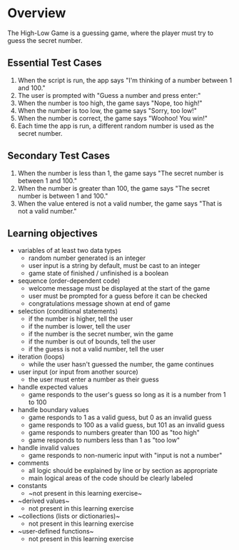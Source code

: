 # Overview

The High-Low Game is a guessing game, where the player must try to guess the secret number.

## Essential Test Cases

1. When the script is run, the app says "I'm thinking of a number between 1 and 100."
2. The user is prompted with "Guess a number and press enter:"
3. When the number is too high, the game says "Nope, too high!"
4. When the number is too low, the game says "Sorry, too low!"
5. When the number is correct, the game says "Woohoo! You win!"
6. Each time the app is run, a different random number is used as the secret number.

## Secondary Test Cases
1. When the number is less than 1, the game says "The secret number is between 1 and 100."
2. When the number is greater than 100, the game says "The secret number is between 1 and 100."
3. When the value entered is not a valid number, the game says "That is not a valid number."

## Learning objectives

- variables of at least two data types
  - random number generated is an integer
  - user input is a string by default, must be cast to an integer
  - game state of finished / unfinished is a boolean
- sequence (order-dependent code)
  - welcome message must be displayed at the start of the game
  - user must be prompted for a guess before it can be checked
  - congratulations message shown at end of game
- selection (conditional statements)
  - if the number is higher, tell the user
  - if the number is lower, tell the user
  - if the number is the secret number, win the game
  - if the number is out of bounds, tell the user
  - if the guess is not a valid number, tell the user
- iteration (loops)
  - while the user hasn't guessed the number, the game continues
- user input (or input from another source)
  - the user must enter a number as their guess
- handle expected values
  - game responds to the user's guess so long as it is a number from 1 to 100
- handle boundary values
  - game responds to 1 as a valid guess, but 0 as an invalid guess
  - game responds to 100 as a valid guess, but 101 as an invalid guess
  - game responds to numbers greater than 100 as "too high"
  - game responds to numbers less than 1 as "too low"
- handle invalid values
  - game responds to non-numeric input with "input is not a number"
- comments
  - all logic should be explained by line or by section as appropriate
  - main logical areas of the code should be clearly labeled
- constants
  - ~not present in this learning exercise~
- ~derived values~
  - not present in this learning exercise
- ~collections (lists or dictionaries)~
  - not present in this learning exercise
- ~user-defined functions~
  - not present in this learning exercise